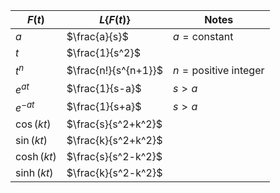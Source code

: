 
| $F(t)$       | $L\{F(t)\}$          | Notes                       |
| ------------ | -------------------- | --------------------------- |
| $a$          | $\frac{a}{s}$        | $a=\text{constant}$         |
| $t$          | $\frac{1}{s^2}$      |                             |
| $t^n$        | $\frac{n!}{s^{n+1}}$ | $n=\text{positive integer}$ |
| $e^{at}$     | $\frac{1}{s-a}$      | $s>a$                       |
| $e^{-at}$    | $\frac{1}{s+a}$      | $s>a$                       |
| $\cos (kt)$  | $\frac{s}{s^2+k^2}$  |                             |
| $\sin(kt)$   | $\frac{k}{s^2+k^2}$  |                             |
| $\cosh (kt)$ | $\frac{s}{s^2-k^2}$  |                             |
| $\sinh(kt)$  | $\frac{k}{s^2-k^2}$  |                             |